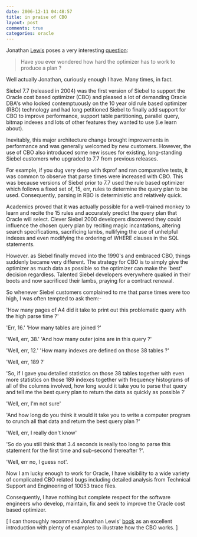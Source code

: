 ```yaml
---
date: 2006-12-11 04:48:57
title: in praise of CBO
layout: post
comments: true
categories: oracle
---
```

Jonathan [Lewis](http://jonathanlewis.wordpress.com/) poses a very
interesting
[question](http://jonathanlewis.wordpress.com/2006/12/09/how-many-ways/):

> Have you ever wondered how hard the optimizer has to work to produce a
> plan ?

Well actually Jonathan, curiously enough I have. Many times, in fact.

Siebel 7.7 (released in 2004) was the first version of Siebel to support
the Oracle cost based optimizer (CBO) and pleased a lot of demanding
Oracle DBA's who looked contemptuously on the 10 year old rule based
optimizer (RBO) technology and had long petitioned Siebel to finally add
support for CBO to improve performance, support table partitioning,
parallel query, bitmap indexes and lots of other features they wanted to
use (i.e learn about).

Inevitably, this major architecture change brought improvements in
performance and was generally welcomed by new customers. However, the
use of CBO also introduced some new issues for existing, long-standing
Siebel customers who upgraded to 7.7 from previous releases.

For example, if you dug very deep with tkprof and ran comparative tests,
it was common to observe that parse times were increased with CBO. This
was because versions of Siebel prior to 7.7 used the rule based
optimizer which follows a fixed set of, 15, err, rules to determine the
query plan to be used. Consequently, parsing in RBO is deterministic and
relatively quick.

Academics proved that it was actually possible for a well-trained monkey
to learn and recite the 15 rules and accurately predict the query plan
that Oracle will select. Clever Siebel 2000 developers discovered they
could influence the chosen query plan by reciting magic incantations,
altering search specifications, sacrificing lambs, nullifying the use of
unhelpful indexes and even modifying the ordering of WHERE clauses in
the SQL statements.

However. as Siebel finally moved into the 1990's and embraced CBO,
things suddenly became very different. The strategy for CBO is to simply
give the optimizer as much data as possible so the optimizer can make
the 'best' decision regardless. Talented Siebel developers everywhere
quaked in their boots and now sacrificed their lambs, praying for a
contract renewal.

So whenever Siebel customers complained to me that parse times were too
high, I was often tempted to ask them:-

'How many pages of A4 did it take to print out this problematic query
with the high parse time ?'

'Err, 16.' 'How many tables are joined ?'

'Well, err, 38.' 'And how many outer joins are in this query ?'

'Well, err, 12.' 'How many indexes are defined on those 38 tables ?'

'Well, err, 189 ?'

'So, if I gave you detailed statistics on those 38 tables together with
even more statistics on those 189 indexes together with frequency
histograms of all of the columns involved, how long would it take you to
parse that query and tell me the best query plan to return the data as
quickly as possible ?'

'Well, err, I'm not sure'

'And how long do you think it would it take you to write a computer
program to crunch all that data and return the best query plan ?'

'Well, err, I really don't know'

'So do you still think that 3.4 seconds is really too long to parse this
statement for the first time and sub-second thereafter ?'.

'Well, err no, I guess not'.

Now I am lucky enough to work for Oracle, I have visibility to a wide
variety of complicated CBO related bugs including detailed analysis from
Technical Support and Engineering of 10053 trace files.

Consequently, I have nothing but complete respect for the software
engineers who develop, maintain, fix and seek to improve the Oracle cost
based optimizer.

[ I can thoroughly recommend Jonathan Lewis'
[book](http://www.amazon.co.uk/Cost-Based-Oracle-Fundamentals-Experts/dp/1590596366/sr=8-1/qid=1165872049/ref=sr_1_1/203-2869917-8143900?ie=UTF8&s=books)
as an excellent introduction with plenty of examples to illustrate how
the CBO works. ]
